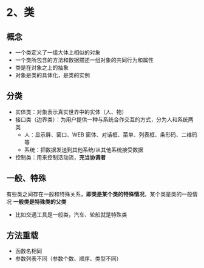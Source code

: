 # 2、类

## 概念

- 一个类定义了一组大体上相似的对象
- 一个类所包含的方法和数据描述一组对象的共同行为和属性
- 类是在对象之上的抽象
- 对象是类的具体化，是类的实例

## 分类

- 实体类：对象表示真实世界中的实体（人、物）
- 接口类（边界类）：为用户提供一种与系统合作交互的方式，分为人和系统两类
  - 人：显示屏、窗口、WEB 窗体、对话框、菜单、列表框、条形码、二维码等
  - 系统：把数据发送到其他系统/从其他系统接受数据
- 控制类：用来控制活动流，**充当协调者**

## 一般、特殊

有些类之间存在一般和特殊关系，**即类是某个类的特殊情况**，某个类是类的一般情况
**一般类是特殊类的父类**

- 比如交通工具是一般类，汽车、轮船就是特殊类

## 方法重载

- 函数名相同
- 参数列表不同（参数个数、顺序、类型不同）
